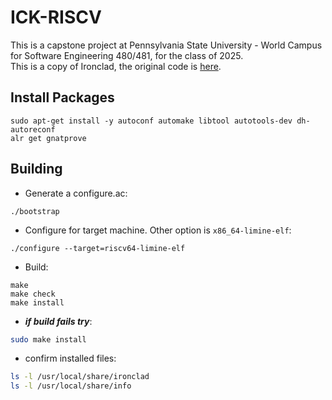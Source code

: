 # ICK-RISCV

This is a capstone project at Pennsylvania State University - World Campus for Software Engineering 480/481, for the class of 2025.    
This is a copy of Ironclad, the original code is [here](https://ironclad.nongnu.org).


## Install Packages

```console
sudo apt-get install -y autoconf automake libtool autotools-dev dh-autoreconf
alr get gnatprove
```

## Building

- Generate a configure.ac:
```console
./bootstrap
```

- Configure for target machine. Other option is `x86_64-limine-elf`:
```console
./configure --target=riscv64-limine-elf
```

- Build:
```console
make
make check
make install
```
- ***if build fails try***:
```bash
sudo make install
```

- confirm installed files:
```bash
ls -l /usr/local/share/ironclad
ls -l /usr/local/share/info
```

